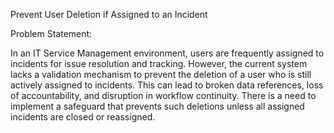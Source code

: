 Prevent User Deletion if Assigned to an Incident

Problem Statement:

In an IT Service Management environment, users are frequently assigned to incidents for issue resolution and tracking. However, the current system lacks a validation mechanism to prevent the deletion of a user who is still actively assigned to incidents. This can lead to broken data references, loss of accountability, and disruption in workflow continuity.
There is a need to implement a safeguard that prevents such deletions unless all assigned incidents are closed or reassigned.
